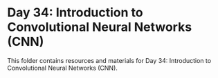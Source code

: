 # Day 34: Introduction to Convolutional Neural Networks (CNN)

This folder contains resources and materials for Day 34: Introduction to Convolutional Neural Networks (CNN).